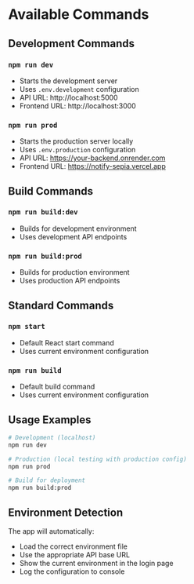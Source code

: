 # Available Commands

## Development Commands

### `npm run dev`
- Starts the development server
- Uses `.env.development` configuration
- API URL: http://localhost:5000
- Frontend URL: http://localhost:3000

### `npm run prod`
- Starts the production server locally
- Uses `.env.production` configuration
- API URL: https://your-backend.onrender.com
- Frontend URL: https://notify-sepia.vercel.app

## Build Commands

### `npm run build:dev`
- Builds for development environment
- Uses development API endpoints

### `npm run build:prod`
- Builds for production environment
- Uses production API endpoints

## Standard Commands

### `npm start`
- Default React start command
- Uses current environment configuration

### `npm run build`
- Default build command
- Uses current environment configuration

## Usage Examples

```bash
# Development (localhost)
npm run dev

# Production (local testing with production config)
npm run prod

# Build for deployment
npm run build:prod
```

## Environment Detection

The app will automatically:
- Load the correct environment file
- Use the appropriate API base URL
- Show the current environment in the login page
- Log the configuration to console 